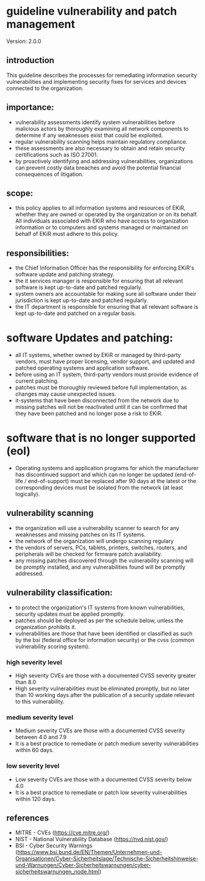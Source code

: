 # guideline vulnerability and patch management

Version: 2.0.0

## introduction
This guideline describes the processes for remediating information security vulnerabilities and implementing security fixes for services and devices connected to the organization.

## importance:
- vulnerability assessments identify system vulnerabilities before malicious actors by thoroughly examining all network components to determine if any weaknesses exist that could be exploited.
- regular vulnerability scanning helps maintain regulatory compliance.
- these assessments are also necessary to obtain and retain security certifications such as ISO 27001.
- by proactively identifying and addressing vulnerabilities, organizations can prevent costly data breaches and avoid the potential financial consequences of litigation.

## scope:
- this policy applies to all information systems and resources of EKiR, whether they are owned or operated by the organization or on its behalf. All individuals associated with EKiR who have access to organization information or to computers and systems managed or maintained on behalf of EKiR must adhere to this policy.

## responsibilities:
- the Chief Information Officer has the responsibility for enforcing EKiR's software update and patching strategy.
- the it services manager is responsible for ensuring that all relevant software is kept up-to-date and patched regularly.
- system owners are accountable for making sure all software under their jurisdiction is kept up-to-date and patched regularly.
- the IT department is responsible for ensuring that all relevant software is kept up-to-date and patched on a regular basis.

# software Updates and patching:
- all IT systems, whether owned by EKiR or managed by third-party vendors, must have proper licensing, vendor support, and updated and patched operating systems and application software.
- before using an IT system, third-party vendors must provide evidence of current patching.
- patches must be thoroughly reviewed before full implementation, as changes may cause unexpected issues.
- it-systems that have been disconnected from the network due to missing patches will not be reactivated until it can be confirmed that they have been patched and no longer pose a risk to EKiR.

# software that is no longer supported (eol)
- Operating systems and application programs for which the manufacturer has discontinued support and which can no longer be updated (end-of-life / end-of-support) must be replaced after 90 days at the latest or the corresponding devices must be isolated from the network (at least logically).

## vulnerability scanning
- the organization will use a vulnerability scanner to search for any weaknesses and missing patches on its IT systems.
- the network of the organization will undergo scanning regulary
- the vendors of servers, PCs, tablets, printers, switches, routers, and peripherals will be checked for firmware patch availability.
- any missing patches discovered through the vulnerability scanning will be promptly installed, and any vulnerabilities found will be promptly addressed.

## vulnerability classification:
- to protect the organization's IT systems from known vulnerabilities, security updates must be applied promptly.
- patches should be deployed as per the schedule below, unless the organization prohibits it.
- vulnerabilities are those that have been identified or classified as such by the bsi (federal office for information security) or the cvss (common vulnerability scoring system).

### high severity level
- High severity CVEs are those with a documented CVSS severity greater than 8.0
- High severity vulnerabilities must be eliminated promptly, but no later than 10 working days after the publication of a security update relevant to this vulnerability.
### medium severity level
- Medium severity CVEs are those with a documented CVSS severity between 4.0 and 7.9
- It is a best practice to remediate or patch medium severity vulnerabilities within 60 days. 
### low severity level
- Low severity CVEs are those with a documented CVSS severity below 4.0
- It is a best practice to remediate or patch low severity vulnerabilities within 120 days. 

## references
- MITRE - CVEs (https://cve.mitre.org/)
- NIST - National Vulnerability Database (https://nvd.nist.gov/)
- BSI - Cyber Security Warnings (https://www.bsi.bund.de/EN/Themen/Unternehmen-und-Organisationen/Cyber-Sicherheitslage/Technische-Sicherheitshinweise-und-Warnungen/Cyber-Sicherheitswarnungen/cyber-sicherheitswarnungen_node.html)
